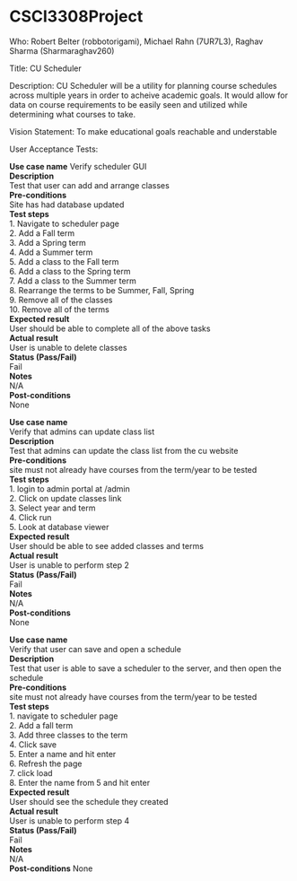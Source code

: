 # CSCI3308Project
Who: Robert Belter (robbotorigami), Michael Rahn (7UR7L3), Raghav Sharma (Sharmaraghav260)

Title: CU Scheduler

Description: CU Scheduler will be a utility for planning course schedules across multiple years in order to acheive academic goals. It would allow for data on course requirements to be easily seen and utilized while determining what courses to take.

Vision Statement: To make educational goals reachable and understable

User Acceptance Tests:  

**Use case name**
    Verify scheduler GUI  
**Description**  
    Test that user can add and arrange classes  
**Pre-conditions**  
    Site has had database updated  
**Test steps**  
    1. Navigate to scheduler page  
    2. Add a Fall term  
    3. Add a Spring term  
    4. Add a Summer term  
    5. Add a class to the Fall term  
    6. Add a class to the Spring term  
    7. Add a class to the Summer term  
    8. Rearrange the terms to be Summer, Fall, Spring  
    9. Remove all of the classes   
    10. Remove all of the terms  
**Expected result**  
    User should be able to complete all of the above tasks  
**Actual result**  
    User is unable to delete classes  
**Status (Pass/Fail)**  
    Fail  
**Notes**  
    N/A  
**Post-conditions**  
    None  
	
**Use case name**  
    Verify that admins can update class list  
**Description**  
    Test that admins can update the class list from the cu website  
**Pre-conditions**  
    site must not already have courses from the term/year to be tested  
**Test steps**  
    1. login to admin portal at /admin  
    2. Click on update classes link  
    3. Select year and term  
    4. Click run  
    5. Look at database viewer  
**Expected result**  
    User should be able to see added classes and terms  
**Actual result**  
    User is unable to perform step 2  
**Status (Pass/Fail)**  
    Fail  
**Notes**  
    N/A  
**Post-conditions**  
    None  
	
**Use case name**  
    Verify that user can save and open a schedule  
**Description**  
    Test that user is able to save a scheduler to the server, and then open the schedule  
**Pre-conditions**  
    site must not already have courses from the term/year to be tested  
**Test steps**  
    1. navigate to scheduler page  
    2. Add a fall term  
    3. Add three classes to the term  
    4. Click save  
    5. Enter a name and hit enter  
    6. Refresh the page  
    7. click load  
    8. Enter the name from 5 and hit enter  
**Expected result**  
    User should see the schedule they created  
**Actual result**  
    User is unable to perform step 4  
**Status (Pass/Fail)**  
    Fail  
**Notes**  
    N/A  
**Post-conditions**
    None
	